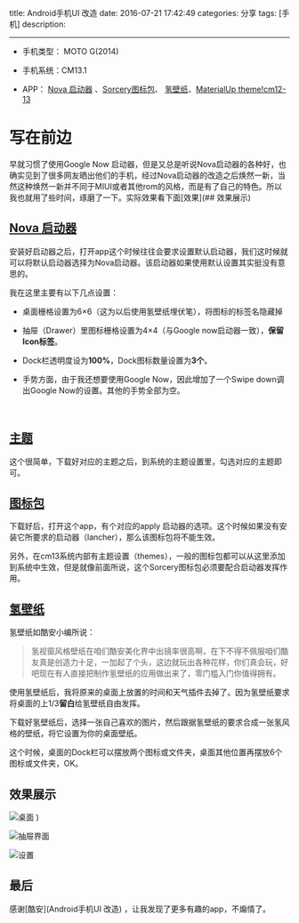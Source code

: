 title: Android手机UI 改造
date: 2016-07-21  17:42:49 
categories: 分享
tags: [手机] 
description: 





---








- 手机类型： MOTO G(2014)
- 手机系统：CM13.1


- APP： [Nova 启动器](http://www.coolapk.com/apk/com.teslacoilsw.launcher) 、[Sorcery图标包](http://www.coolapk.com/apk/com.sorcerer.sorcery.iconpack)、 [氢壁纸](http://www.coolapk.com/apk/cn.zhj.hydrogenwallpager)、[MaterialUp theme!cm12-13](http://www.coolapk.com/apk/com.materialuptheme.victorburgoa)

<!--more-->

# 写在前边


  早就习惯了使用Google Now 启动器，但是又总是听说Nova启动器的各种好，也确实见到了很多网友晒出他们的手机，经过Nova启动器的改造之后焕然一新，当然这种焕然一新并不同于MIUI或者其他rom的风格，而是有了自己的特色。所以我也就用了些时间，琢磨了一下。实际效果看下面[效果](## 效果展示)

  

## [Nova 启动器](http://www.coolapk.com/apk/com.teslacoilsw.launcher)

安装好启动器之后，打开app这个时候往往会要求设置默认启动器，我们这时候就可以将默认启动器选择为Nova启动器。该启动器如果使用默认设置其实挺没有意思的。

我在这里主要有以下几点设置：

- 桌面栅格设置为6×6（这为以后使用氢壁纸埋伏笔），将图标的标签名隐藏掉

- 抽屉（Drawer）里图标栅格设置为4×4（与Google now启动器一致），**保留Icon标签**。

- Dock栏透明度设为**100%**，Dock图标数量设置为**3个**。

- 手势方面，由于我还想要使用Google Now，因此增加了一个Swipe down调出Google Now的设置。其他的手势全部为空。

  ​
## [主题](http://www.coolapk.com/apk/com.materialuptheme.victorburgoa)

这个很简单，下载好对应的主题之后，到系统的主题设置里，勾选对应的主题即可。


## [图标包](http://www.coolapk.com/apk/com.sorcerer.sorcery.iconpack)

下载好后，打开这个app，有个对应的apply 启动器的选项。这个时候如果没有安装它所要求的启动器（lancher），那么该图标包将不能生效。

另外，在cm13系统内部有主题设置（themes），一般的图标包都可以从这里添加到系统中生效，但是就像前面所说，这个Sorcery图标包必须要配合启动器发挥作用。



##  [氢壁纸](http://www.coolapk.com/apk/cn.zhj.hydrogenwallpager)

氢壁纸如酷安小编所说：

>氢视窗风格壁纸在咱们酷安美化界中出镜率很高啊，在下不得不佩服咱们酷友真是创造力十足，一加起了个头，这边就玩出各种花样，你们真会玩，好吧现在有人直接把制作氢壁纸的应用做出来了，零门槛入门你值得拥有。



使用氢壁纸后，我将原来的桌面上放置的时间和天气插件去掉了。因为氢壁纸要求将桌面的上1/3**留白**给氢壁纸自由发挥。

下载好氢壁纸后，选择一张自己喜欢的图片，然后跟据氢壁纸的要求合成一张氢风格的壁纸，将它设置为你的桌面壁纸。

这个时候，桌面的Dock栏可以摆放两个图标或文件夹，桌面其他位置再摆放6个图标或文件夹，OK。



## 效果展示

![桌面](https://lh3.googleusercontent.com/s-AYDrJZFO3yDX2WPBt0mLu5feL4kG4BaQi4MKXZl0hE6tyh_3T_HFQxYPdSd5cMzbJ9Yt2o_sBKGJNp5_YodwE2Iail5kZrh42ERDFwiRj9Niw-lG6CpjSe4oeSIqUvO1AOJwDPDb0Xvkrdqd321kU52yWGmk3VlEZuVbhW6dQqVUYUPohCv8wVJI4md0-Na8lD7AQAx-51tyc6g0R3HNoSL6irsSBrKEWx3Qffsxjs_BetHJQpiX6D7UvM4oz2IzyUPwuY8LaKriPxHSZTE2chY7zM-ZRCn2jfoLR62RvWNYdzDuStQUFzB2KTOa2FZTNb7Jk3zAHPSEz0EdDGKFXBxi9kUuU46mWjRF0kWMKuTj_-g4jvup5REzPdRsjKP0VCI_aKPaxHHjNH-1IAgPPhzVZYmiHe-vR7DXKD1jaP5nL3XzSSFgxi_lbQ31RLoe4Lv7aVgKt6iM8MvIbod3fX5K-50JSpZMON_jTgtt5b9qhJugRWL7mIzSXOKnyTag96PznJAcJoNfGLsfl07zeiTGOEdk13cFulFVXkY16rCvFCcd2DgIl8b6tp7chTiJD_ZDcMQSF3UbkoQ55MTCK55JKxGcbG=w367-h650-no)
)


![抽屉界面](https://lh3.googleusercontent.com/qgT91fc4qzZHzN15oj0EYBnqDUH807DQI4POg-SoxMr2QUlnMDPKA6igMieof3Dcq_bzkmFjR_lIlOLAhY8iX-yj83-IGWHDBrQg9Fp42D5ZyyQvOIon0fjovQsbB7YVPdILJQTYN94MHQUwFiyND2yRqqL4PMOP1UzdIL3BKXf8UZQr7rmcGZDYuKg4uhSp7r2sFxohYfmvW6SnkrBU3FmE5w5KuPkwN9eOf1mx82Y2tT8XgU1JBkbNpJgW_QfejGmqUVpQgO_Ssi2zaSCGT80-xzXxcDqBiRkMIundB0PO9E0iUCA8W2cahiOCqtjoG3wFae6ZiOceil-hXVh8I4qJjhElzXW7ZUZS2cGV4MoQxkVmwMWIyfCNAEZBYYfg-EX2dDRKdRvUSoVvlLsiqifGnFaPhMqAz-sVrDDbAU9QeNWWWF4p-Z6e-L5N0S01r5qeropMlzRuhSQtBMRPmm5vm91Qum8tOl5sXY2lgxXgGunbWVt7Po80JCvkWT55k82X9na_TtfYaQvaKXHQVX2q6p2L_uNmFD67XJc-JFzOyDLQWnYwww8QldY1uY6la0yaLU5MlnxTrmKcgRbOJHQc94fMvfwf=w367-h650-no)







![设置](https://lh3.googleusercontent.com/O3vr_xp00jyuBPyECYWXY0F3uG5iaBA-cCQ2eEUbUKHQFutxTFJAeiGkF1vD-iMsGF3P34WlgEKUL7ujfB-nbatn_8lL-nnWSw18bW0E2rLhkv8v2pkln__LKeHLIGliKCSYFtbv-5yxeESJqNBSyf0hp1GIvcxXypYm3yCJPDiUAZblFnklUBPBXwJMl_x-GUERfeIyrU0tjCjJIXvBfSLPWkkdUVmaaz5hkXrNADJFUwGve6Bg9AdrMitINTrPtnOty8e63w-kPrFQUryg2aQQlTh9REtm1gbCKWTxG7Ri9hbfXbVD0c8KNSEQFLj5zINvUTX4UtgrZMK_5vfOxxSfPuyVh98pxrqO_pi0R9a_gfdKpGKiGUpDBKNrEC1KmWc-CBdEf085T9MXu4_4LpzD9uQgKAZkM1S3AuJ0Q7ksESv2SyXvBjKEGVdjsXxJIk59bgfxuOLmYrb0eXdSHMtRShWL99ECQSvMm78wZsHy8FCMjRDQgk9bPQt7RC_kXiQELMiDNGwlzxCP5dbsnDyOBMY3hPMlTGeXUAkAMdpJFBLxUhHyIpPP43FwjHJXc1O-yZcO7APFmWj4Yb2myPMn3BwA0q9_=w367-h650-no)



## 最后

感谢[酷安](Android手机UI 改造) ，让我发现了更多有趣的app，不煽情了。



  ​
